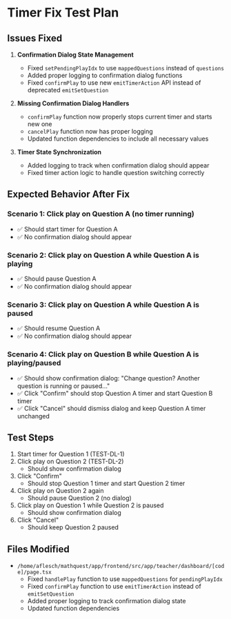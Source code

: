 # Timer Fix Test Plan

## Issues Fixed

1. **Confirmation Dialog State Management**
   - Fixed `setPendingPlayIdx` to use `mappedQuestions` instead of `questions`
   - Added proper logging to confirmation dialog functions
   - Fixed `confirmPlay` to use new `emitTimerAction` API instead of deprecated `emitSetQuestion`

2. **Missing Confirmation Dialog Handlers**
   - `confirmPlay` function now properly stops current timer and starts new one
   - `cancelPlay` function now has proper logging
   - Updated function dependencies to include all necessary values

3. **Timer State Synchronization**
   - Added logging to track when confirmation dialog should appear
   - Fixed timer action logic to handle question switching correctly

## Expected Behavior After Fix

### Scenario 1: Click play on Question A (no timer running)
- ✅ Should start timer for Question A
- ✅ No confirmation dialog should appear

### Scenario 2: Click play on Question A while Question A is playing
- ✅ Should pause Question A
- ✅ No confirmation dialog should appear

### Scenario 3: Click play on Question A while Question A is paused
- ✅ Should resume Question A
- ✅ No confirmation dialog should appear

### Scenario 4: Click play on Question B while Question A is playing/paused
- ✅ Should show confirmation dialog: "Change question? Another question is running or paused..."
- ✅ Click "Confirm" should stop Question A timer and start Question B timer
- ✅ Click "Cancel" should dismiss dialog and keep Question A timer unchanged

## Test Steps

1. Start timer for Question 1 (TEST-DL-1)
2. Click play on Question 2 (TEST-DL-2) 
   - Should show confirmation dialog
3. Click "Confirm"
   - Should stop Question 1 timer and start Question 2 timer
4. Click play on Question 2 again
   - Should pause Question 2 (no dialog)
5. Click play on Question 1 while Question 2 is paused
   - Should show confirmation dialog
6. Click "Cancel"
   - Should keep Question 2 paused

## Files Modified

- `/home/aflesch/mathquest/app/frontend/src/app/teacher/dashboard/[code]/page.tsx`
  - Fixed `handlePlay` function to use `mappedQuestions` for `pendingPlayIdx`
  - Fixed `confirmPlay` function to use `emitTimerAction` instead of `emitSetQuestion`
  - Added proper logging to track confirmation dialog state
  - Updated function dependencies
